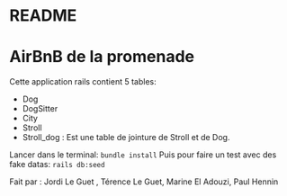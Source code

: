 # README

<h1> AirBnB de la promenade </h1>

Cette application rails contient 5 tables:
<ul>
<li> Dog</li>
<li> DogSitter</li>
<li> City</li>
<li> Stroll</li>
<li> Stroll_dog : Est une table de jointure de Stroll et de Dog.</li>
</ul>

Lancer dans le terminal:
<code>bundle install</code>
Puis pour faire un test avec des fake datas:
<code>rails db:seed</code>

Fait par : Jordi Le Guet , Térence Le Guet, Marine El Adouzi, Paul Hennin
